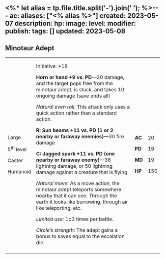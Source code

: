 <%* let alias = tp.file.title.split('-').join(' '); %>---
ac: 
aliases: ["<% alias %>"]
created: 2023-05-07
description: 
hp: 
image: 
level: 
modifier: 
publish: 
tags: []
updated: 2023-05-08
---

## Minotaur Adept

<table>
<colgroup>
<col style="width: 16%" />
<col style="width: 71%" />
<col style="width: 5%" />
<col style="width: 6%" />
</colgroup>
<tbody>
<tr class="odd">
<td><p>Large</p>
<p>5<sup>th</sup> level</p>
<p>Caster</p>
<p>Humanoid</p></td>
<td><p>Initiative: +18</p>
<p><strong>Horn or hand +9 vs. PD</strong>—20 damage, and the target
pops free from the minotaur adept, is stuck, and takes 10 ongoing damage
(save ends all)</p>
<p><em>Natural even roll:</em> This attack only uses a quick action
rather than a standard action.</p>
<p><strong>R: Sun beams +11 vs. PD (1 or 2 nearby or faraway
enemies)</strong>—30 fire damage</p>
<p><strong>C: Jagged spark +11 vs. PD (one nearby or faraway
enemy)</strong>—36 lightning damage, or 50 lightning damage against a
creature that is flying</p>
<p><em>Natural move:</em> As a move action, the minotaur adept teleports
somewhere nearby that it can see. Through the earth it looks like
burrowing, through air like teleporting, etc.</p>
<p><em>Limited use:</em> 1d3 times per battle.</p>
<p><em>Circle’s strength:</em> The adept gains a bonus to saves equal to
the escalation die.</p></td>
<td><p><strong>AC</strong></p>
<p><strong>PD</strong></p>
<p><strong>MD</strong></p>
<p><strong>HP</strong></p></td>
<td><p>20</p>
<p>19</p>
<p>19</p>
<p>150</p></td>
</tr>
<tr class="even">
<td></td>
<td></td>
<td></td>
<td></td>
</tr>
</tbody>
</table>
